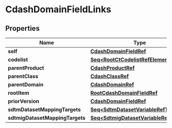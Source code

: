 

# CdashDomainFieldLinks


## Properties

Name | Type | Description | Notes
------------ | ------------- | ------------- | -------------
**self** | [**CdashDomainFieldRef**](CdashDomainFieldRef.md) |  |  [optional]
**codelist** | [**Seq&lt;RootCtCodelistRefElement&gt;**](RootCtCodelistRefElement.md) |  |  [optional]
**parentProduct** | [**CdashProductRef**](CdashProductRef.md) |  |  [optional]
**parentClass** | [**CdashClassRef**](CdashClassRef.md) |  |  [optional]
**parentDomain** | [**CdashDomainRef**](CdashDomainRef.md) |  |  [optional]
**rootItem** | [**RootCdashDomainFieldRef**](RootCdashDomainFieldRef.md) |  |  [optional]
**priorVersion** | [**CdashDomainFieldRef**](CdashDomainFieldRef.md) |  |  [optional]
**sdtmDatasetMappingTargets** | [**Seq&lt;SdtmDatasetVariableRefTarget&gt;**](SdtmDatasetVariableRefTarget.md) |  |  [optional]
**sdtmigDatasetMappingTargets** | [**Seq&lt;SdtmigDatasetVariableRefTarget&gt;**](SdtmigDatasetVariableRefTarget.md) |  |  [optional]



